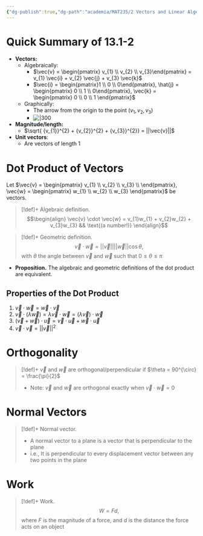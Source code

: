 ```yaml
---
{"dg-publish":true,"dg-path":"academia/MAT235/2 Vectors and Linear Algebra/Dot Product.md","permalink":"/academia/mat-235/2-vectors-and-linear-algebra/dot-product/","tags":["lecture","note","math","university"],"created":"2024-09-30T17:11:21.700-04:00","updated":"2025-02-18T16:21:14.169-05:00"}
---
```



# Quick Summary of 13.1-2

- **Vectors:**
    - Algebraically:
        - $\vec{v} = \begin{pmatrix} v_{1} \\ v_{2} \\ v_{3}\end{pmatrix} = v_{1} \vec{i} + v_{2} \vec{j} + v_{3} \vec{k}$
        - $\vec{i} = \begin{pmatrix}1 \\ 0 \\ 0\end{pmatrix}, \hat{j} = \begin{pmatrix} 0 \\ 1 \\ 0\end{pmatrix}, \vec{k} = \begin{pmatrix} 0 \\ 0 \\ 1 \end{pmatrix}$
    - Graphically:
        - The arrow from the origin to the point $\left( v_{1}, v_{2}, v_{3} \right)$
        - ![|300](https://i.imgur.com/LNZQX54.png)
- **Magnitude/length:**
    - $\sqrt{ {v_{1}}^{2} + {v_{2}}^{2} + {v_{3}}^{2}} = ||\vec{v}||$
- **Unit vectors**:
    - Are vectors of length 1

# Dot Product of Vectors

Let $\vec{v} = \begin{pmatrix} v_{1} \\ v_{2} \\ v_{3} \\ \end{pmatrix}, \vec{w} = \begin{pmatrix} w_{1} \\ w_{2} \\ w_{3} \end{pmatrix}$ be vectors.

> [!def]+ Algebraic definition.
> $$\begin{align} \vec{v} \cdot \vec{w} = v_{1}w_{1} + v_{2}w_{2} + v_{3}w_{3} && \text{(a number!)} \end{align}$$

> [!def]+ Geometric definition.
> $$\vec{v} \cdot \vec{w} = ||\vec{v}|| ||\vec{w}|| \cos \theta,$$with $\theta$ the angle between $\vec{v}$ and $\vec{w}$ such that $0 \leq \theta \leq \pi$

- **Proposition.** The algebraic and geometric definitions of the dot product are equivalent.

## Properties of the Dot Product

1. $\vec{v} \cdot \vec{w} = \vec{w} \cdot \vec{v}$
2. $\vec{v} \cdot (\lambda \vec{w}) = \lambda \vec{v} \cdot \vec{w} = (\lambda \vec{v}) \cdot \vec{w}$
3. $(\vec{v} + \vec{w}) \cdot \vec{u} = \vec{v} \cdot \vec{u} + \vec{w} \cdot \vec{u}$
4. $\vec{v} \cdot \vec{v} = ||\vec{v}||^{2}$

# Orthogonality

> [!def]+ $\vec{v}$ and $\vec{w}$ are orthogonal/perpendicular if $\theta = 90^{\circ} = \frac{\pi}{2}$
>
> - Note: $\vec{v}$ and $\vec{w}$ are orthogonal exactly when $\vec{v} \cdot \vec{w} = 0$

# Normal Vectors

> [!def]+ Normal vector.
>
> - A normal vector to a plane is a vector that is perpendicular to the plane
> - i.e., It is perpendicular to every displacement vector between any two points in the plane

# Work

> [!def]+ Work.
> $$W = Fd,$$where $F$ is the magnitude of a force, and $d$ is the distance the force acts on an object

